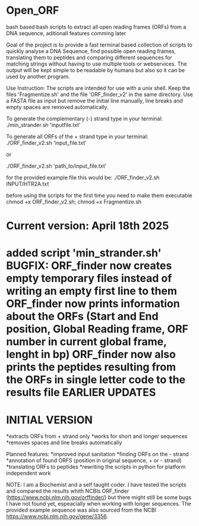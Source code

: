 # Open_ORF
bash based bash scripts to extract all open reading frames (ORFs) from a DNA sequence, aditionall features comming later

Goal of the project is to provide a fast terminal based collection of scripts to quickly analyse a DNA Sequence, find possible open reading frames, translating them to peptides and comparing different sequences for matching strings without having to use multiple tools or webservices. The output will be kept simple to be readable by humans but also so it can be used by another program.

Use Instruction:
The scripts are intended for use with a unix shell.
Keep the files 'Fragmentize.sh' and the file 'ORF_finder_v2' in the same directory.
Use a FASTA file as input but remove the initial line manually, line breaks and empty spaces are removed automatically.

To generate the complementary (-) strand type in your terminal:
./min_strander.sh 'inputfile.txt'

To generate all ORFs of the + strand type in your terminal:
./ORF_finder_v2.sh 'input_file.txt'

or 

./ORF_finder_v2.sh 'path_to/input_file.txt'

for the provided example file this would be:
./ORF_finder_v2.sh INPUT/HTR2A.txt

before using the scripts for the first time you need to make them executable
chmod +x ORF_finder_v2.sh; chmod +x Fragmentize.sh


Current version: April 18th 2025
=
added script 'min_strander.sh'
BUGFIX: ORF_finder now creates empty temporary files instead of writing an empty first line to them
ORF_finder now prints information about the ORFs (Start and End position, Global Reading frame, ORF number in current global frame, lenght in bp)
ORF_finder now also prints the peptides resulting from the ORFs in single letter code to the results file
EARLIER UPDATES
=
INITIAL VERSION
=
*extracts ORFs from + strand only
*works for short and longer sequences
*removes spaces and line breaks automatically

Planned features:
*improved input sanitation
*finding ORFs on the - strand
*annotation of found ORFS (position in original sequence, + or - strand)
*translating ORFs to peptides
*rewriting the scripts in python for platform independent work

NOTE:
I am a Biochemist and a self taught coder. I have tested the scripts and compared the results whith NCBIs ORF_finder (https://www.ncbi.nlm.nih.gov/orffinder/) but there might still be some bugs I have not found yet, espeacially when working with longer sequences.
The provided example sequence was also sourced from the NCBI https://www.ncbi.nlm.nih.gov/gene/3356.

